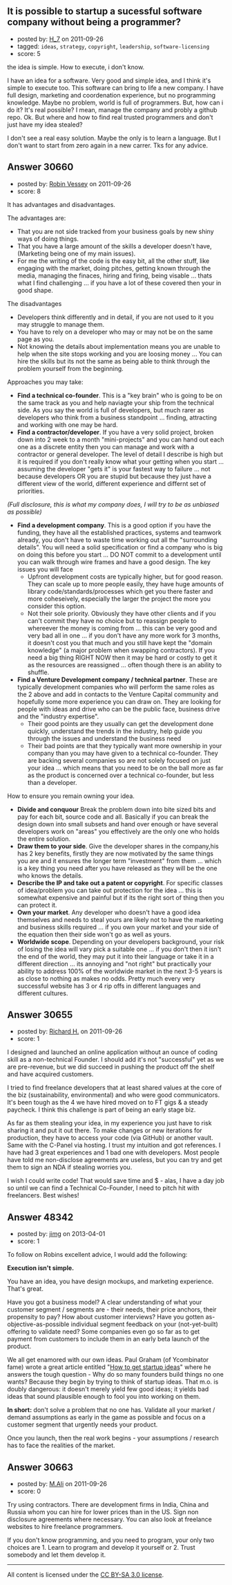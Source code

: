 ## It is possible to startup a sucessful software company without being a programmer?

- posted by: [H_7](https://stackexchange.com/users/-1/13522-h-7) on 2011-09-26
- tagged: `ideas`, `strategy`, `copyright`, `leadership`, `software-licensing`
- score: 5

the idea is simple. How to execute, i don't know.

I have an idea for a software. Very good and simple idea, and I think it's simple to execute too. This software can bring to life a new company. I have full design, marketing and coordenation experience, but no programming knowledge. Maybe no problem, world is full of programmers. But, how can i do it? It's real possible? I mean, manage the company and probly a github repo. Ok. But where and how to find real trusted programmers and don't just have my idea stealed?

I don't see a real easy solution. Maybe the only is to learn a language. But I don't want to start from zero again in a new carrer.
Tks for any advice.


## Answer 30660

- posted by: [Robin Vessey](https://stackexchange.com/users/-1/984-robin-vessey) on 2011-09-26
- score: 8

It has advantages and disadvantages.

The advantages are:
 
 - That you are not side tracked from your business goals by new shiny ways of doing things. 
 - That you have a large amount of the skills a developer doesn't have, (Marketing being one of my main issues).
 - For me the writing of the code is the easy bit, all the other stuff, like engaging with the market, doing pitches, getting known through the media, managing the finaces, hiring and firing, being visable ... thats what I find challenging ... if you have a lot of these covered then your in good shape.

The disadvantages

 - Developers think differently and in detail, if you are not used to it you may struggle to manage them. 
 - You have to rely on a developer who may or may not be on the same page as you. 
 - Not knowing the details about implementation means you are unable to help when the site stops working and you are loosing money ... You can hire the skills but its not the same as being able to think through the problem yourself from the beginning.

Approaches you may take:

 - **Find a technical co-founder**. This is a "key brain" who is going to be on the same track as you and help naviagte your ship from the technical side. As you say the world is full of developers, but much rarer as developers who think from a business standpoint ... finding, attracting and working with one may be hard.
 - **Find a contractor/developer**. If you have a very solid project, broken down into 2 week to a month "mini-projects" and you can hand out each one as a discrete entity then you can manage and work with a contractor or general developer. The level of detail I describe is high but it is required if you don't really know what your getting when you start ... assuming the developer "gets it" is your fastest way to failure ... not because developers OR you are stupid but because they just have a different view of the world, different experience and differnt set of priorities. 

*(Full disclosure, this is what my company does, I will try to be as unbiased as possible)*

 - **Find a development company**. This is a good option if you have the funding, they have all the established practices, systems and teamwork already, you don't have to waste time working out all the "surrounding details". You will need a solid specification or find a company who is big on doing this before you start ... DO NOT commit to a development until you can walk through wire frames and have a good design. The key issues you will face 
   - Upfront development costs are typically higher, but for good reason. They can scale up to more people easily, they have huge amounts of library code/standards/processes which get you there faster and more coheseively, especially the larger the project the more you consider this option.
   - Not their sole priority. Obviously they have other clients and if you can't commit they have no choice but to reassign people to whereever the money is coming from ... this can be very good and very bad all in one ... if you don't have any more work for 3 months, it doesn't cost you that much and you still have kept the "domain knowledge" (a major problem when swapping contractors). If you need a big thing RIGHT NOW then it may be hard or costly to get it as the resources are reassigned ... often though there is an ability to shuffle. 
 - **Find a Venture Development company / technical partner**.  These are typically development companies who will perform the same roles as the 2 above and add in contacts to the Venture Capital community and hopefully some more experience you can draw on. They are looking for people with ideas and drive who can be the public face, business drive and the "industry expertise". 
    - Their good points are they usually can get the development done quickly, understand the trends in the industry, help guide you through the issues and understand the business need
    - Their bad points are that they typically want more ownership in your company than you may have given to a technical co-founder. They are backing several companies so are not solely focused on just your idea ... which means that you need to be on the ball more as far as the product is concerned over a technical co-founder, but less than a developer. 

How to ensure you remain owning your idea.

 - **Divide and conquour** Break the problem down into bite sized bits and pay for each bit, source code and all. Basically if you can break the design down into small subsets and hand over enough or have several developers work on "areas" you effectively are the only one who holds the entire solution. 
 - **Draw them to your side**. Give the developer shares in the company,his has 2 key benefits, firstly they are now motivated by the same things you are and it ensures the longer term "investment" from them ... which is a key thing you need after you have released as they will be the one who knows the details.
 - **Describe the IP and take out a patent or copyright**. For specific classes of idea/problem you can take out protection for the idea ... this is somewhat expensive and painful but if its the right sort of thing then you can protect it.
 - **Own your market**. Any developer who doesn't have a good idea themselves and needs to steal yours are likely not to have the marketing and business skills required ... if you own your market and your side of the equation then their side won't go as well as yours.
 - **Worldwide scope**. Depending on your developers background, your risk of losing the idea will vary pick a suitable one ... if you don't then it isn't the end of the world, they may put it into their language or take it in a different direction ... its annoying and "not right" but practically your ability to address 100% of the worldwide market in the next 3-5 years is as close to nothing as makes no odds. Pretty much every very successful website has 3 or 4 rip offs in different languages and different cultures. 



## Answer 30655

- posted by: [Richard H.](https://stackexchange.com/users/-1/13438-richard-h) on 2011-09-26
- score: 1

I designed and launched an online application without an ounce of coding skill as a non-technical Founder.  I should add it's not "successful" yet as we are pre-revenue, but we did succeed in pushing the product off the shelf and have acquired customers.

I tried to find freelance developers that at least shared values at the core of the biz (sustainability, environmental) and who were good communicators. It's been tough as the 4 we have hired moved on to FT gigs & a steady paycheck. I think this challenge is part of being an early stage biz.

As far as them stealing your idea, in my experience you just have to risk sharing it and put it out there. To make changes or new iterations for production, they have to access your code (via GitHub) or another vault.  Same with the C-Panel via hosting. I trust my intuition and got references. I have had 3 great experiences and 1 bad one with developers. Most people have told me non-disclose agreements are useless, but you can try and get them to sign an NDA if stealing worries you. 

I wish I could write code!  That would save time and $ - alas, I have a day job so until we can find a Technical Co-Founder, I need to pitch hit with freelancers.  Best wishes!






## Answer 48342

- posted by: [jimg](https://stackexchange.com/users/-1/2380-jimg) on 2013-04-01
- score: 1

<p>To follow on Robins excellent advice, I would add the following:</p>

<p><strong>Execution isn't simple.</strong>  </p>

<p>You have an idea, you have design mockups, and marketing experience. That's great.</p>

<p>Have you got a business model?  A clear understanding of what your customer segment / segments are - their needs, their price anchors, their propensity to pay?  How about customer interviews?  Have you gotten as-objective-as-possible individual segment feedback on your (not-yet-built) offering to validate need? Some companies even go so far as to get payment from customers to include them in an early beta launch of the product.</p>

<p>We all get enamored with our own ideas.  Paul Graham (of Ycombinator fame) wrote a great article entitled "<a href="http://www.paulgraham.com/startupideas.html" rel="nofollow">How to get startup ideas</a>" where he answers the tough question - Why do so many founders build things no one wants? Because they begin by trying to think of startup ideas. That m.o. is doubly dangerous: it doesn't merely yield few good ideas; it yields bad ideas that sound plausible enough to fool you into working on them.</p>

<p><strong>In short:</strong> don't solve a problem that no one has. Validate all your market / demand assumptions as early in the game as possible and focus on a customer segment that urgently needs your product. </p>

<p>Once you launch, then the real work begins - your assumptions / research has to face the realities of the market. </p>



## Answer 30663

- posted by: [M.Ali](https://stackexchange.com/users/-1/13343-m-ali) on 2011-09-26
- score: 0

Try using contractors. There are development firms in India, China and Russia whom you can hire for lower prices than in the US. Sign non disclosure agreements where necessary. You can also look at freelance websites to hire freelance programmers.

If you don't know programming, and you need to program, your only two choices are 1. Learn to program and develop it yourself or 2. Trust somebody and let them develop it. 



---

All content is licensed under the [CC BY-SA 3.0 license](https://creativecommons.org/licenses/by-sa/3.0/).
